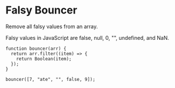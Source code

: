 # Falsy Bouncer

Remove all falsy values from an array.

Falsy values in JavaScript are false, null, 0, "", undefined, and NaN.

```
function bouncer(arr) {
  return arr.filter((item) => {
    return Boolean(item);
  });
}

bouncer([7, "ate", "", false, 9]);
```
